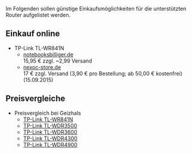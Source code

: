 Im Folgenden sollen günstige Einkaufsmöglichkeiten für die unterstützten Router aufgelistet werden.
<!-- 
## Einkauf in Bremen

Produkt nicht mehr verfügbar; endgültige Überprüfung wegen nicht Erreichbarkeit der Website nicht durchführbar
* kepcom GmbH - [TP-Link TL-WR841N](http://kepcom.de/TP-Link-TL-WR841N-300MBit) - 13,99€
-->

## Einkauf online

* TP-Link TL-WR841N
  * [notebooksbilliger.de](http://www.notebooksbilliger.de/tp+link+tl+wr841n+wireless+router+300mbit/eqsqid/5f53b010-facf-4d04-92d4-50d19a2daafa)  
    15,95 € zzgl. ~2,99 Versand
  * [nexoc-store.de](http://www.nexoc-store.de/hardware/peripherie/netzwerktechnik/router/22942/tp-link-wireless-router-300m-tl-wr841n)  
    17 € zzgl. Versand (3,90 € pro Bestellung; ab 50,00 € kostenfrei)(15.09.2015)

## Preisvergleiche

* Preisvergleich bei Geizhals
  * [TP-Link TL-WR841N](http://geizhals.de/tp-link-tl-wr841n-a340658.html)
  * [TP-Link TL-WDR3500](http://geizhals.de/tp-link-tl-wdr3500-a806566.html)
  * [TP-Link TL-WDR3600](http://geizhals.de/tp-link-tl-wdr3600-a806392.html)
  * [TP-Link TL-WDR4300](http://geizhals.de/tp-link-tl-wdr4300-a772368.html)
  * [TP-Link TL-WDR4900](http://geizhals.de/tp-link-tl-wdr4900-a863845.html)